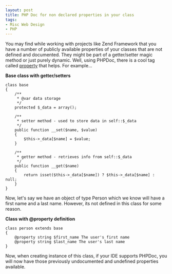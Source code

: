 ```yaml
---
layout: post
title: PHP Doc for non declared properties in your class
tags:
- Misc Web Design
- PHP
---
```


You may find while working with projects like Zend Framework that you have a number of publicly available properties of your classes that are not defined and documented.  They might be part of a getter/setter magic method or just purely dynamic.  Well, using PHPDoc, there is a cool tag called [property](http://manual.phpdoc.org/HTMLSmartyConverter/PHP/phpDocumentor/tutorial_tags.property.pkg.html) that helps.  For example...

**Base class with getter/setters**

```php?start_inline=1
class base
{
    /**
     * @var data storage
     */
    protected $_data = array();
    
    /**
     * setter method - used to store data in self::$_data
     */
    public function __set($name, $value)
    { 
        $this->_data[$name] = $value;
    }
    
    /**
     * getter method - retrieves info from self::$_data
     */
    public function __get($name)
    {
        return isset($this->_data[$name]) ? $this->_data[$name] : null;
    }
}
```
    


Now, let's say we have an object of type Person which we know will have a first name and a last name.  However, its not defined in this class for some reason.

**Class with @property definition**

```php?start_inline=1
class person extends base
{
    @property string $first_name The user's first name
    @property string $last_name The user's last name
}
```


Now, when creating instance of this class, if your IDE supports PHPDoc, you will now have those previously undocumented and undefined properties available.
